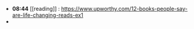 - **08:44** [[reading]] :  https://www.upworthy.com/12-books-people-say-are-life-changing-reads-ex1
-